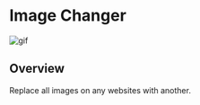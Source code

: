 # Image Changer
![gif](image/result.gif)

## Overview
Replace all images on any websites with another.

